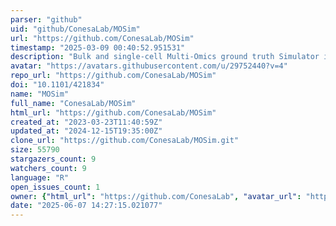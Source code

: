 ```yaml
---
parser: "github"
uid: "github/ConesaLab/MOSim"
url: "https://github.com/ConesaLab/MOSim"
timestamp: "2025-03-09 00:40:52.951531"
description: "Bulk and single-cell Multi-Omics ground truth Simulator in R"
avatar: "https://avatars.githubusercontent.com/u/29752440?v=4"
repo_url: "https://github.com/ConesaLab/MOSim"
doi: "10.1101/421834"
name: "MOSim"
full_name: "ConesaLab/MOSim"
html_url: "https://github.com/ConesaLab/MOSim"
created_at: "2023-03-23T11:40:59Z"
updated_at: "2024-12-15T19:35:00Z"
clone_url: "https://github.com/ConesaLab/MOSim.git"
size: 55790
stargazers_count: 9
watchers_count: 9
language: "R"
open_issues_count: 1
owner: {"html_url": "https://github.com/ConesaLab", "avatar_url": "https://avatars.githubusercontent.com/u/29752440?v=4", "login": "ConesaLab", "type": "Organization"}
date: "2025-06-07 14:27:15.021077"
---
```

